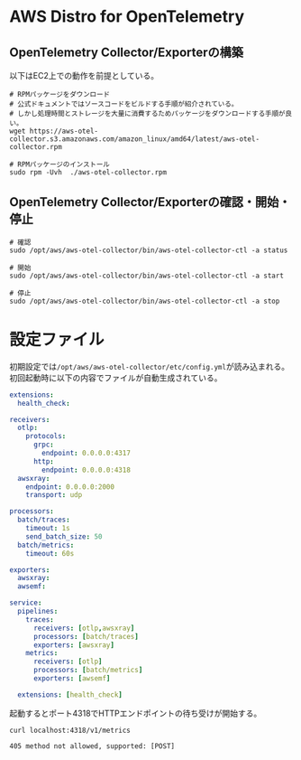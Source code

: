 # AWS Distro for OpenTelemetry

## OpenTelemetry Collector/Exporterの構築
以下はEC2上での動作を前提としている。

```shell
# RPMパッケージをダウンロード
# 公式ドキュメントではソースコードをビルドする手順が紹介されている。
# しかし処理時間とストレージを大量に消費するためパッケージをダウンロードする手順が良い。
wget https://aws-otel-collector.s3.amazonaws.com/amazon_linux/amd64/latest/aws-otel-collector.rpm

# RPMパッケージのインストール
sudo rpm -Uvh  ./aws-otel-collector.rpm
```

## OpenTelemetry Collector/Exporterの確認・開始・停止
```shell
# 確認
sudo /opt/aws/aws-otel-collector/bin/aws-otel-collector-ctl -a status

# 開始
sudo /opt/aws/aws-otel-collector/bin/aws-otel-collector-ctl -a start

# 停止
sudo /opt/aws/aws-otel-collector/bin/aws-otel-collector-ctl -a stop
```

# 設定ファイル
初期設定では`/opt/aws/aws-otel-collector/etc/config.yml`が読み込まれる。  
初回起動時に以下の内容でファイルが自動生成されている。

```yaml
extensions:
  health_check:

receivers:
  otlp:
    protocols:
      grpc:
        endpoint: 0.0.0.0:4317
      http:
        endpoint: 0.0.0.0:4318
  awsxray:
    endpoint: 0.0.0.0:2000
    transport: udp

processors:
  batch/traces:
    timeout: 1s
    send_batch_size: 50
  batch/metrics:
    timeout: 60s

exporters:
  awsxray:
  awsemf:

service:
  pipelines:
    traces:
      receivers: [otlp,awsxray]
      processors: [batch/traces]
      exporters: [awsxray]
    metrics:
      receivers: [otlp]
      processors: [batch/metrics]
      exporters: [awsemf]

  extensions: [health_check]
```

起動するとポート4318でHTTPエンドポイントの待ち受けが開始する。

```shell
curl localhost:4318/v1/metrics

405 method not allowed, supported: [POST]
```
